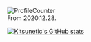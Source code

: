 ![ProfileCounter](https://komarev.com/ghpvc/?username=kitsunetic&color=green)  
From 2020.12.28.


[![Kitsunetic's GitHub stats](https://github-readme-stats.vercel.app/api?username=kitsunetic&count_private=true)](https://github.com/anuraghazra/github-readme-stats)
